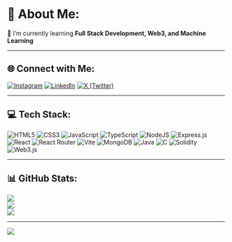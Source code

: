 # 💫 About Me:
🌱 I’m currently learning **Full Stack Development, Web3, and Machine Learning**

---

## 🌐 Connect with Me:
[![Instagram](https://img.shields.io/badge/Instagram-%23E4405F.svg?style=for-the-badge&logo=instagram&logoColor=white)](https://instagram.com/0xjayesh.kr) 
[![LinkedIn](https://img.shields.io/badge/LinkedIn-%230077B5.svg?style=for-the-badge&logo=linkedin&logoColor=white)](https://linkedin.com/in/jayeshkrishna) 
[![X (Twitter)](https://img.shields.io/badge/X-black.svg?style=for-the-badge&logo=X&logoColor=white)](https://x.com/jayesh__kr)

---

## 💻 Tech Stack:
![HTML5](https://img.shields.io/badge/html5-%23E34F26.svg?style=for-the-badge&logo=html5&logoColor=white) 
![CSS3](https://img.shields.io/badge/css3-%231572B6.svg?style=for-the-badge&logo=css3&logoColor=white) 
![JavaScript](https://img.shields.io/badge/javascript-%23323330.svg?style=for-the-badge&logo=javascript&logoColor=%23F7DF1E) 
![TypeScript](https://img.shields.io/badge/typescript-%23007ACC.svg?style=for-the-badge&logo=typescript&logoColor=white) 
![NodeJS](https://img.shields.io/badge/node.js-6DA55F?style=for-the-badge&logo=node.js&logoColor=white) 
![Express.js](https://img.shields.io/badge/express.js-%23404d59.svg?style=for-the-badge&logo=express&logoColor=%2361DAFB) 
![React](https://img.shields.io/badge/react-%2320232a.svg?style=for-the-badge&logo=react&logoColor=%2361DAFB) 
![React Router](https://img.shields.io/badge/React_Router-CA4245?style=for-the-badge&logo=react-router&logoColor=white) 
![Vite](https://img.shields.io/badge/vite-%23646CFF.svg?style=for-the-badge&logo=vite&logoColor=white) 
![MongoDB](https://img.shields.io/badge/MongoDB-%234ea94b.svg?style=for-the-badge&logo=mongodb&logoColor=white) 
![Java](https://img.shields.io/badge/java-%23ED8B00.svg?style=for-the-badge&logo=openjdk&logoColor=white) 
![C](https://img.shields.io/badge/c-%2300599C.svg?style=for-the-badge&logo=c&logoColor=white) 
![Solidity](https://img.shields.io/badge/Solidity-%23363636.svg?style=for-the-badge&logo=solidity&logoColor=white) 
![Web3.js](https://img.shields.io/badge/web3.js-F16822?style=for-the-badge&logo=web3.js&logoColor=white)

---

## 📊 GitHub Stats:
![](https://github-readme-stats.vercel.app/api?username=jayesh-kr&theme=tokyonight&hide_border=false&include_all_commits=true&count_private=true)<br/>
![](https://github-readme-streak-stats.herokuapp.com/?user=jayesh-kr&theme=tokyonight&hide_border=false)<br/>
![](https://github-readme-stats.vercel.app/api/top-langs/?username=jayesh-kr&theme=tokyonight&hide_border=false&layout=compact)

---

[![](https://visitcount.itsvg.in/api?id=jayesh-kr&icon=0&color=1)](https://visitcount.itsvg.in)

<!-- Proudly created with GPRM ( https://gprm.itsvg.in ) -->
